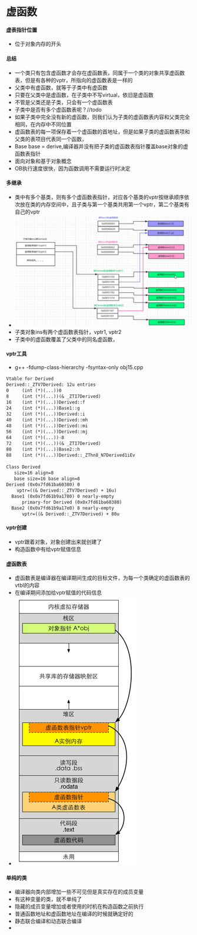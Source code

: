 # 虚函数

#### 虚表指针位置
* 位于对象内存的开头

#### 总结
* 一个类只有包含虚函数才会存在虚函数表，同属于一个类的对象共享虚函数表，但是有各种的vptr，所指向的虚函数表是一样的
* 父类中有虚函数，就等于子类中有虚函数
* 只要在父类中是虚函数，在子类中不写virtual，依旧是虚函数
* 不管是父类还是子类，只会有一个虚函数表
* 子类中是否有多个虚函数表呢？//todo
* 如果子类中完全没有新的虚函数，则我们认为子类的虚函数表内容和父类完全相同，在内存中不同位置
* 虚函数表的每一项保存着一个虚函数的首地址，但是如果子类的虚函数表项和父类的表项目代表同一个函数，
* Base base = derive,编译器并没有把子类的虚函数表指针覆盖base对象的虚函数表指针
* 面向对象和基于对象概念
* OB执行速度很快，因为函数调用不需要运行时决定

#### 多继承
* 类中有多个基类，则有多个虚函数表指针，对应各个基类的vptr按继承顺序依次放在类的内存空间中，且子类与第一个基类共用第一个vptr，第二个基类有自己的vptr
* ![-w939](media/15656810044878/15657741993732.jpg)
* 子类对象ins有两个虚函数表指针，vptr1, vptr2
* 子类中的虚函数覆盖了父类中的同名虚函数，

#### vptr工具
* g++ -fdump-class-hierarchy -fsyntax-only obj15.cpp

```
Vtable for Derived
Derived::_ZTV7Derived: 12u entries
0     (int (*)(...))0
8     (int (*)(...))(& _ZTI7Derived)
16    (int (*)(...))Derived::f
24    (int (*)(...))Base1::g
32    (int (*)(...))Derived::i
40    (int (*)(...))Derived::mh
48    (int (*)(...))Derived::mi
56    (int (*)(...))Derived::mj
64    (int (*)(...))-8
72    (int (*)(...))(& _ZTI7Derived)
80    (int (*)(...))Base2::h
88    (int (*)(...))Derived::_ZThn8_N7Derived1iEv

Class Derived
   size=16 align=8
   base size=16 base align=8
Derived (0x0x7fd61ba60380) 0
    vptr=((& Derived::_ZTV7Derived) + 16u)
  Base1 (0x0x7fd61b9a1780) 0 nearly-empty
      primary-for Derived (0x0x7fd61ba60380)
  Base2 (0x0x7fd61b9a17e0) 8 nearly-empty
      vptr=((& Derived::_ZTV7Derived) + 80u
```

#### vptr创建
* vptr跟着对象，对象创建出来就创建了
* 构造函数中有给vptr赋值信息

#### 虚函数表
* 虚函数表是编译器在编译期间生成的目标文件，为每一个类确定的虚函数表的vtbl的内容
* 在编译期间添加给vptr赋值的代码信息
* ![processme](media/15656810044878/processmem.png)

#### 单纯的类
* 编译器向类内部增加一些不可见但是真实存在的成员变量
* 有这种变量的类，就不单纯了
* 隐藏的成员变量增加或者使用的时机在构造函数之前执行
* 普通函数地址和虚函数地址在编译的时候就确定好的
* 静态联合编译和动态联合编译
* 